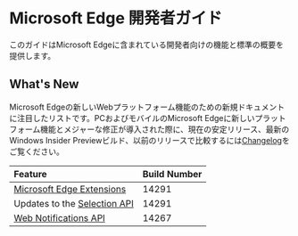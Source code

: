 # Microsoft Edge 開発者ガイド
このガイドはMicrosoft Edgeに含まれている開発者向けの機能と標準の概要を提供します。

## What's New
Microsoft Edgeの新しいWebプラットフォーム機能のための新規ドキュメントに注目したリストです。PCおよびモバイルのMicrosoft Edgeに新しいプラットフォーム機能とメジャーな修正が導入された際に、現在の安定リリース、最新のWindows Insider Previewビルド、以前のリリースで比較するには[Changelog](https://developer.microsoft.com/en-us/microsoft-edge/platform/changelog/)をご覧ください。

Feature | Build Number
:----------| :-------------
[Microsoft Edge Extensions](../extensions) | 14291
Updates to the [Selection  API](./html5/selection-api) | 14291
[Web Notifications API](./device/web-notifications-api)| 14267
